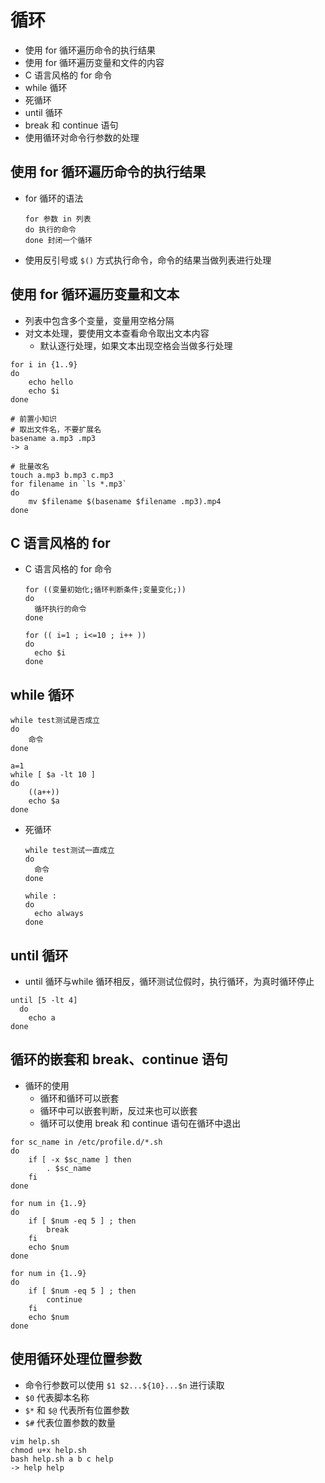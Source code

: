 # 循环
* 使用 for 循环遍历命令的执行结果
* 使用 for 循环遍历变量和文件的内容
* C 语言风格的 for 命令
* while 循环
* 死循环
* until 循环
* break 和 continue 语句
* 使用循环对命令行参数的处理

## 使用 for 循环遍历命令的执行结果
* for 循环的语法
  ```
  for 参数 in 列表
  do 执行的命令
  done 封闭一个循环
  ```
* 使用反引号或 ```$()``` 方式执行命令，命令的结果当做列表进行处理

## 使用 for 循环遍历变量和文本
* 列表中包含多个变量，变量用空格分隔
* 对文本处理，要使用文本查看命令取出文本内容
  * 默认逐行处理，如果文本出现空格会当做多行处理

```
for i in {1..9}
do
    echo hello
    echo $i
done

# 前置小知识
# 取出文件名，不要扩展名
basename a.mp3 .mp3
-> a

# 批量改名
touch a.mp3 b.mp3 c.mp3
for filename in `ls *.mp3`
do 
    mv $filename $(basename $filename .mp3).mp4
done
```

## C 语言风格的 for
* C 语言风格的 for 命令
  ```
  for ((变量初始化;循环判断条件;变量变化;))
  do
    循环执行的命令
  done
  
  for (( i=1 ; i<=10 ; i++ ))
  do
    echo $i
  done
  ```

## while 循环
```
while test测试是否成立
do
    命令
done

a=1
while [ $a -lt 10 ]
do
    ((a++))
    echo $a
done
```
* 死循环
  ```
  while test测试一直成立
  do
    命令
  done

  while :
  do
    echo always
  done
  ```

## until 循环
* until 循环与while 循环相反，循环测试位假时，执行循环，为真时循环停止
```
until [5 -lt 4]
  do
    echo a
done
```

## 循环的嵌套和 break、continue 语句
* 循环的使用
  * 循环和循环可以嵌套
  * 循环中可以嵌套判断，反过来也可以嵌套
  * 循环可以使用 break 和 continue 语句在循环中退出
```
for sc_name in /etc/profile.d/*.sh
do
    if [ -x $sc_name ] then 
        . $sc_name
    fi
done
```

```
for num in {1..9}
do
    if [ $num -eq 5 ] ; then
        break
    fi
    echo $num
done

for num in {1..9}
do
    if [ $num -eq 5 ] ; then
        continue
    fi
    echo $num
done
```

## 使用循环处理位置参数
* 命令行参数可以使用 ```$1 $2...${10}...$n``` 进行读取
* ```$0``` 代表脚本名称
* ```$*``` 和 ```$@``` 代表所有位置参数
* ```$#``` 代表位置参数的数量

```
vim help.sh
chmod u+x help.sh
bash help.sh a b c help
-> help help
```
